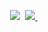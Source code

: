 <p align="center">
<img  src="https://travis-ci.com/sammymutahigicheru/Location.svg?branch=develop">&nbsp;
<a href="https://codecov.io/gh/sammymutahigicheru/Location">
  <img src="https://codecov.io/gh/sammymutahigicheru/Location/branch/develop/graph/badge.svg" />
</a>&nbsp;
</p>
